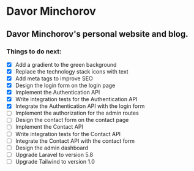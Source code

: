 # Davor Minchorov

## Davor Minchorov's personal website and blog.

### Things to do next:
- [x] Add a gradient to the green background
- [x] Replace the technology stack icons with text
- [x] Add meta tags to improve SEO
- [x] Design the login form on the login page
- [x] Implement the Authentication API
- [x] Write integration tests for the Authentication API
- [x] Integrate the Authentication API with the login form
- [ ] Implement the authorization for the admin routes
- [ ] Design the contact form on the contact page
- [ ] Implement the Contact API
- [ ] Write integration tests for the Contact API
- [ ] Integrate the Contact API with the contact form
- [ ] Design the admin dashboard
- [ ] Upgrade Laravel to version 5.8
- [ ] Upgrade Tailwind to version 1.0